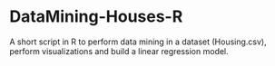 # DataMining-Houses-R
A short script in R to perform data mining in a dataset (Housing.csv), perform visualizations and build a linear regression model. 
